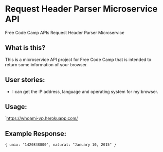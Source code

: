 # Request Header Parser Microservice API
Free Code Camp APIs Request Header Parser Microservice

## What is this?
This is a microservice API project for Free Code Camp that is intended to return some information of your browser.

## User stories:
-  I can get the IP address, language and operating system for my browser.

## Usage:
`https://whoami-vp.herokuapp.com/

## Example Response:
`{ unix: "1420848000", natural: "January 10, 2015" }`
